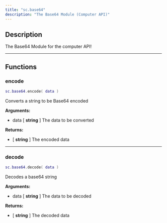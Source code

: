 ```yaml
---
title: "sc.base64"
description: "The Base64 Module (Computer API)"
---
```


## Description

The Base64 Module for the computer API!

---

## Functions

### encode

```lua
sc.base64.encode( data )
```

Converts a string to be Base64 encoded

**Arguments:**
- data [ **string** ] The data to be converted

**Returns:**
- [ **string** ] The encoded data

---

### decode

```lua
sc.base64.decode( data )
```

Decodes a base64 string

**Arguments:**
- data [ **string** ] The data to be decoded

**Returns:**
- [ **string** ] The decoded data
